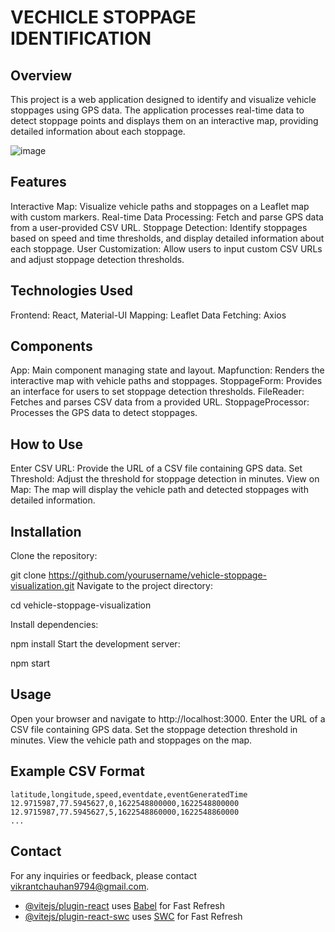 # VECHICLE STOPPAGE IDENTIFICATION 

## Overview
This project is a web application designed to identify and visualize vehicle stoppages using GPS data. The application processes real-time data to detect stoppage points and displays them on an interactive map, providing detailed information about each stoppage.
 
 ![image](https://github.com/vikrant48/Vehical__stoppage_identification/assets/106874326/5be555cf-798d-48c3-9012-e752f3dacc94)


 
## Features
   Interactive Map: Visualize vehicle paths and stoppages on a Leaflet map with custom markers.
   Real-time Data Processing: Fetch and parse GPS data from a user-provided CSV URL.
   Stoppage Detection: Identify stoppages based on speed and time thresholds, and display detailed information about each stoppage.
   User Customization: Allow users to input custom CSV URLs and adjust stoppage detection thresholds.
   
## Technologies Used
   Frontend: React, Material-UI
   Mapping: Leaflet
   Data Fetching: Axios

## Components
   App: Main component managing state and layout.
   Mapfunction: Renders the interactive map with vehicle paths and stoppages.
   StoppageForm: Provides an interface for users to set stoppage detection thresholds.
   FileReader: Fetches and parses CSV data from a provided URL.
   StoppageProcessor: Processes the GPS data to detect stoppages.
## How to Use
   Enter CSV URL: Provide the URL of a CSV file containing GPS data.
   Set Threshold: Adjust the threshold for stoppage detection in minutes.
   View on Map: The map will display the vehicle path and detected stoppages with detailed information.


## Installation
   Clone the repository:

   git clone https://github.com/yourusername/vehicle-stoppage-visualization.git
   Navigate to the project directory:

   cd vehicle-stoppage-visualization
   
   Install dependencies:

   npm install
   Start the development server:

   npm start

## Usage
   Open your browser and navigate to http://localhost:3000.
   Enter the URL of a CSV file containing GPS data.
   Set the stoppage detection threshold in minutes.
   View the vehicle path and stoppages on the map.

 ## Example CSV Format
 ```csv
latitude,longitude,speed,eventdate,eventGeneratedTime
12.9715987,77.5945627,0,1622548800000,1622548800000
12.9715987,77.5945627,5,1622548860000,1622548860000
...

```
## Contact
For any inquiries or feedback, please contact vikrantchauhan9794@gmail.com.

- [@vitejs/plugin-react](https://github.com/vitejs/vite-plugin-react/blob/main/packages/plugin-react/README.md) uses [Babel](https://babeljs.io/) for Fast Refresh
- [@vitejs/plugin-react-swc](https://github.com/vitejs/vite-plugin-react-swc) uses [SWC](https://swc.rs/) for Fast Refresh
